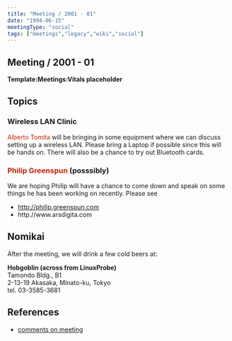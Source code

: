 ```yaml
---
title: "Meeting / 2001 - 01"
date: "1994-06-15"
meetingType: "social"
tags: ["meetings","legacy","wiki","social"]
---
```


<h2 id="meeting_2001___01">Meeting / 2001 - 01</h2>
<p><strong>Template:Meetings:Vitals placeholder</strong></p>
<h2 id="topics">Topics</h2>
<h3 id="wireless_lan_clinic">Wireless LAN Clinic</h3>
<p><font color="#CC2200">Alberto Tomita</font> will be bringing in some equipment where
we can discuss setting up a wireless LAN. Please bring a Laptop
if possible since this will be hands on. There will also be a
chance to try out Bluetooth cards.</p>
<h3 id="philip_greenspun_posssibly"><font color="#CC2200">Philip Greenspun</font> (posssibly)</h3>
<p>We are hoping Philip will have a chance to come down and
speak on some things he has been working on recently. Please see</p>
<ul>
<li><a href="http://philip.greenspun.com">http://philip.greenspun.com</a></li>
<li>http.//www.arsdigita.com</li>
</ul>
<h2 id="nomikai">Nomikai</h2>
<p>After the meeting, we will drink a few cold beers at:</p>
<p><strong>Hobgoblin (across from LinuxProbe)</strong><br />
Tamondo Bldg., B1<br />
2-13-19 Akasaka, Minato-ku, Tokyo<br />
tel. 03-3585-3681</p>
<h2 id="references">References</h2>
<ul>
<li><a href="http://lists.tlug.jp/ML/0105/msg00174.html">comments on meeting</a></li>
</ul>
